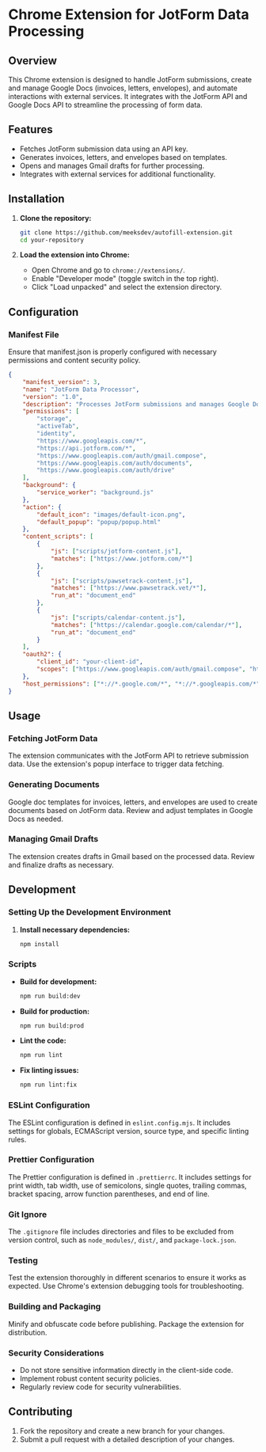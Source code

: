 # Chrome Extension for JotForm Data Processing

## Overview

This Chrome extension is designed to handle JotForm submissions, create and manage Google Docs (invoices, letters, envelopes), and automate interactions with external services. It integrates with the JotForm API and Google Docs API to streamline the processing of form data.

## Features

-   Fetches JotForm submission data using an API key.
-   Generates invoices, letters, and envelopes based on templates.
-   Opens and manages Gmail drafts for further processing.
-   Integrates with external services for additional functionality.

## Installation

1. **Clone the repository:**

    ```bash
    git clone https://github.com/meeksdev/autofill-extension.git
    cd your-repository
    ```

2. **Load the extension into Chrome:**
    - Open Chrome and go to `chrome://extensions/`.
    - Enable "Developer mode" (toggle switch in the top right).
    - Click "Load unpacked" and select the extension directory.

## Configuration

### Manifest File

Ensure that manifest.json is properly configured with necessary permissions and content security policy.

```json
{
    "manifest_version": 3,
    "name": "JotForm Data Processor",
    "version": "1.0",
    "description": "Processes JotForm submissions and manages Google Docs.",
    "permissions": [
        "storage",
        "activeTab",
        "identity",
        "https://www.googleapis.com/*",
        "https://api.jotform.com/*",
        "https://www.googleapis.com/auth/gmail.compose",
        "https://www.googleapis.com/auth/documents",
        "https://www.googleapis.com/auth/drive"
    ],
    "background": {
        "service_worker": "background.js"
    },
    "action": {
        "default_icon": "images/default-icon.png",
        "default_popup": "popup/popup.html"
    },
    "content_scripts": [
        {
            "js": ["scripts/jotform-content.js"],
            "matches": ["https://www.jotform.com/*"]
        },
        {
            "js": ["scripts/pawsetrack-content.js"],
            "matches": ["https://www.pawsetrack.vet/*"],
            "run_at": "document_end"
        },
        {
            "js": ["scripts/calendar-content.js"],
            "matches": ["https://calendar.google.com/calendar/*"],
            "run_at": "document_end"
        }
    ],
    "oauth2": {
        "client_id": "your-client-id",
        "scopes": ["https://www.googleapis.com/auth/gmail.compose", "https://www.googleapis.com/auth/documents", "https://www.googleapis.com/auth/drive"]
    },
    "host_permissions": ["*://*.google.com/*", "*://*.googleapis.com/*"]
}
```

## Usage

### Fetching JotForm Data

The extension communicates with the JotForm API to retrieve submission data. Use the extension's popup interface to trigger data fetching.

### Generating Documents

Google doc templates for invoices, letters, and envelopes are used to create documents based on JotForm data. Review and adjust templates in Google Docs as needed.

### Managing Gmail Drafts

The extension creates drafts in Gmail based on the processed data. Review and finalize drafts as necessary.

## Development

### Setting Up the Development Environment

1. **Install necessary dependencies:**

    ```bash
    npm install
    ```

### Scripts

-   **Build for development:**

    ```bash
    npm run build:dev
    ```

-   **Build for production:**

    ```bash
    npm run build:prod
    ```

-   **Lint the code:**

    ```bash
    npm run lint
    ```

-   **Fix linting issues:**

    ```bash
    npm run lint:fix
    ```

### ESLint Configuration

The ESLint configuration is defined in `eslint.config.mjs`. It includes settings for globals, ECMAScript version, source type, and specific linting rules.

### Prettier Configuration

The Prettier configuration is defined in `.prettierrc`. It includes settings for print width, tab width, use of semicolons, single quotes, trailing commas, bracket spacing, arrow function parentheses, and end of line.

### Git Ignore

The `.gitignore` file includes directories and files to be excluded from version control, such as `node_modules/`, `dist/`, and `package-lock.json`.

### Testing

Test the extension thoroughly in different scenarios to ensure it works as expected. Use Chrome's extension debugging tools for troubleshooting.

### Building and Packaging

Minify and obfuscate code before publishing. Package the extension for distribution.

### Security Considerations

-   Do not store sensitive information directly in the client-side code.
-   Implement robust content security policies.
-   Regularly review code for security vulnerabilities.

## Contributing

1. Fork the repository and create a new branch for your changes.
2. Submit a pull request with a detailed description of your changes.

